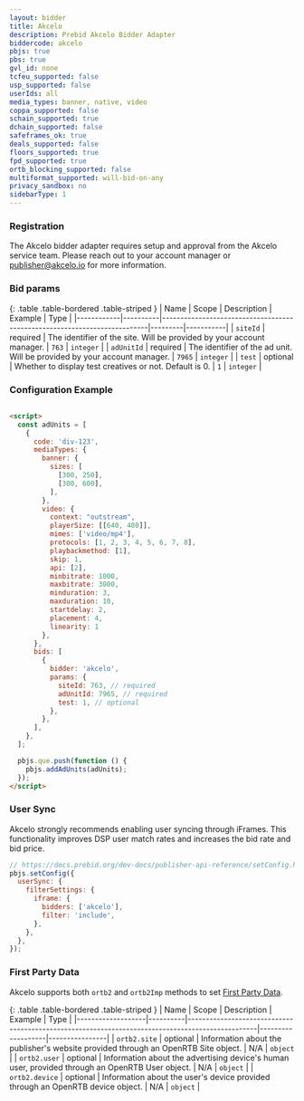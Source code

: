 ```yaml
---
layout: bidder
title: Akcelo
description: Prebid Akcelo Bidder Adapter
biddercode: akcelo
pbjs: true
pbs: true
gvl_id: none
tcfeu_supported: false
usp_supported: false
userIds: all
media_types: banner, native, video
coppa_supported: false
schain_supported: true
dchain_supported: false
safeframes_ok: true
deals_supported: false
floors_supported: true
fpd_supported: true
ortb_blocking_supported: false
multiformat_supported: will-bid-on-any
privacy_sandbox: no
sidebarType: 1
---
```


### Registration

The Akcelo bidder adapter requires setup and approval from the Akcelo service team.
Please reach out to your account manager or <publisher@akcelo.io> for more information.

### Bid params

{: .table .table-bordered .table-striped }
| Name       | Scope    | Description                                                              | Example | Type      |
|------------|----------|--------------------------------------------------------------------------|---------|-----------|
| `siteId`   | required | The identifier of the site. Will be provided by your account manager.    | `763`   | `integer` |
| `adUnitId` | required | The identifier of the ad unit. Will be provided by your account manager. | `7965`  | `integer` |
| `test`     | optional | Whether to display test creatives or not. Default is 0.                  | `1`     | `integer` |

### Configuration Example

```html

<script>
  const adUnits = [
    {
      code: 'div-123',
      mediaTypes: {
        banner: {
          sizes: [
            [300, 250],
            [300, 600],
          ],
        },
        video: {
          context: "outstream",
          playerSize: [[640, 480]],
          mimes: ['video/mp4'],
          protocols: [1, 2, 3, 4, 5, 6, 7, 8],
          playbackmethod: [1],
          skip: 1,
          api: [2],
          minbitrate: 1000,
          maxbitrate: 3000,
          minduration: 3,
          maxduration: 10,
          startdelay: 2,
          placement: 4,
          linearity: 1
        },
      },
      bids: [
        {
          bidder: 'akcelo',
          params: {
            siteId: 763, // required
            adUnitId: 7965, // required
            test: 1, // optional
          },
        },
      ],
    },
  ];

  pbjs.que.push(function () {
    pbjs.addAdUnits(adUnits);
  });
</script>
```

### User Sync

Akcelo strongly recommends enabling user syncing through iFrames. This functionality
improves DSP user match rates and increases the bid rate and bid price.

```js
// https://docs.prebid.org/dev-docs/publisher-api-reference/setConfig.html#setConfig-Configure-User-Syncing
pbjs.setConfig({
  userSync: {
    filterSettings: {
      iframe: {
        bidders: ['akcelo'],
        filter: 'include',
      },
    },
  },
});
```

### First Party Data

Akcelo supports both `ortb2` and `ortb2Imp` methods to set [First Party Data](/features/firstPartyData.html).

{: .table .table-bordered .table-striped }
| Name              | Scope    | Description                                                                                     | Example           | Type           |
|-------------------|----------|-------------------------------------------------------------------------------------------------|-------------------|----------------|
| `ortb2.site`      | optional | Information about the publisher's website provided through an OpenRTB Site object.              | N/A               | `object`       |
| `ortb2.user`      | optional | Information about the advertising device's human user, provided through an OpenRTB User object. | N/A               | `object`       |
| `ortb2.device`    | optional | Information about the user's device provided through an OpenRTB device object.                  | N/A               | `object`       |
